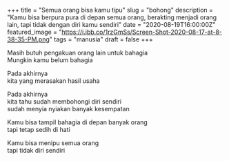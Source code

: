 +++
title = "Semua orang bisa kamu tipu"
slug = "bohong"
description = "Kamu bisa berpura pura di depan semua orang, berakting menjadi orang lain, tapi tidak dengan diri kamu sendiri"
date = "2020-08-19T16:00:00Z"
featured_image = "https://i.ibb.co/1rzGmSs/Screen-Shot-2020-08-17-at-8-38-35-PM.png"
tags = "manusia"
draft = false
+++ 

Masih butuh pengakuan orang lain untuk bahagia  
Mungkin kamu belum bahagia

Pada akhirnya  
kita yang merasakan hasil usaha

Pada akhirnya  
kita tahu sudah membohongi diri sendiri  
sudah menyia nyiakan banyak kesempatan

Kamu bisa tampil bahagia di depan banyak orang  
tapi tetap sedih di hati

Kamu bisa menipu semua orang  
tapi tidak diri sendiri